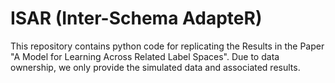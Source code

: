 # ISAR (Inter-Schema AdapteR)

This repository contains python code for replicating the Results in the Paper "A Model for Learning Across Related Label Spaces". Due to data ownership, we only provide the simulated data and associated results.
